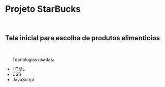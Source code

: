 <h1>Projeto StarBucks</h1>
<br>
<h2>Tela inicial para escolha de produtos alimenticios</h2>
<br>
<ul>
  <p>Tecnologias usadas:</p>
  <li>HTML</li>
  <li>CSS</li>
  <li>JavaScript</li>
</ul>
